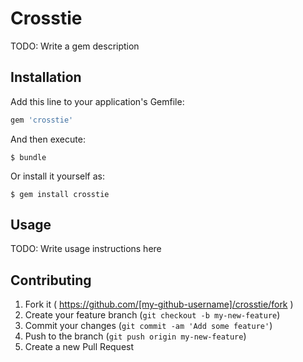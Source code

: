 # Crosstie

TODO: Write a gem description

## Installation

Add this line to your application's Gemfile:

```ruby
gem 'crosstie'
```

And then execute:

    $ bundle

Or install it yourself as:

    $ gem install crosstie

## Usage

TODO: Write usage instructions here

## Contributing

1. Fork it ( https://github.com/[my-github-username]/crosstie/fork )
2. Create your feature branch (`git checkout -b my-new-feature`)
3. Commit your changes (`git commit -am 'Add some feature'`)
4. Push to the branch (`git push origin my-new-feature`)
5. Create a new Pull Request
